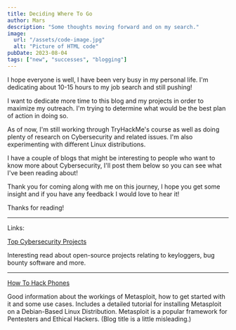 ```yaml
---
title: Deciding Where To Go
author: Mars
description: "Some thoughts moving forward and on my search."
image:
  url: "/assets/code-image.jpg"
  alt: "Picture of HTML code"
pubDate: 2023-08-04
tags: ["new", "successes", "blogging"]
---
```


I hope everyone is well, I have been very busy in my personal life. I'm dedicating about 10-15 hours to my job search and still pushing!

I want to dedicate more time to this blog and my projects in order to maximize my outreach. I'm trying to determine what would be the best plan of action in doing so.

As of now, I'm still working through TryHackMe's course as well as doing plenty of research on Cybersecurity and related issues. I'm also experimenting with different Linux distributions.

I have a couple of blogs that might be interesting to people who want to know more about Cybersecurity, I'll post them below so you can see what I've been reading about!

Thank you for coming along with me on this journey, I hope you get some insight and if you have any feedback I would love to hear it!

Thanks for reading!

---

Links:

[Top Cybersecurity Projects](https://medium.com/@naemazam/top-cybersecurity-projects-43f691a103f3)

Interesting read about open-source projects relating to keyloggers, bug bounty software and more.

---

[How To Hack Phones](https://medium.com/system-weakness/how-to-hack-phones-eb266ad1786b)

Good information about the workings of Metasploit, how to get started with it and some use cases. Includes a detailed tutorial for installing Metasploit on a Debian-Based Linux Distribution. Metasploit is a popular framework for Pentesters and Ethical Hackers. (Blog title is a little misleading.)
